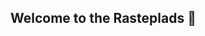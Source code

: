 ## Welcome to the Rasteplads 👋

<!--

**Here are some ideas to get you started:**

🙋‍♀️ We are team Rasteplads
🌈 We are 10x developers
👩‍💻 We love C++
🍿 We love Lima 
🧙 We do not want a bad grade like 7 or 10
-->
